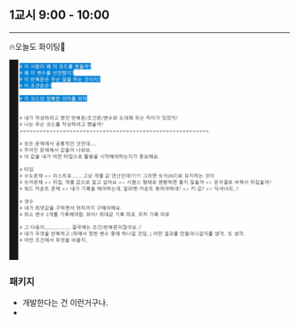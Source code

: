 ## 1교시 9:00 - 10:00

---

🔥오늘도 화이팅🙏

![image-20220721093424711](0721_python_8.assets/image-20220721093424711.png)



### 패키지

* 개발한다는 건 이런거구나.
* 

